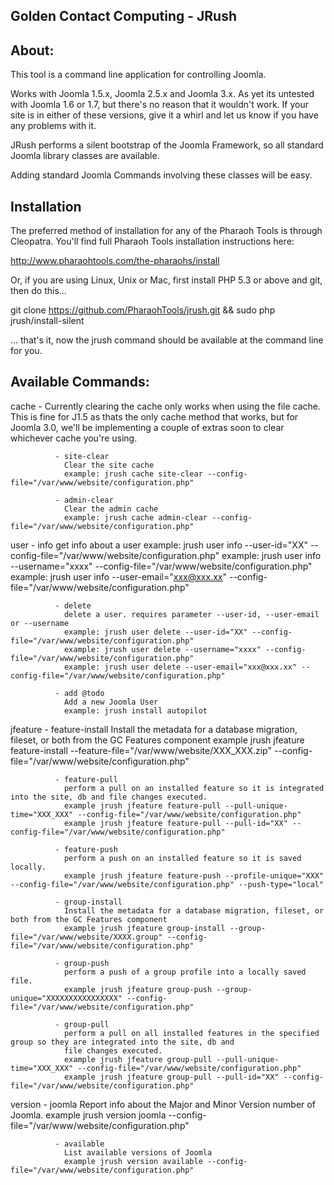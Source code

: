 Golden Contact Computing - JRush
-------------------



About:
-----------------
This tool is a command line application for controlling Joomla.

Works with Joomla 1.5.x, Joomla 2.5.x and Joomla 3.x. As yet its untested with Joomla 1.6 or 1.7, but there's no reason
that it wouldn't work. If your site is in either of these versions, give it a whirl and let us know if you have any
problems with it.

JRush performs a silent bootstrap of the Joomla Framework, so all standard Joomla library classes are available.

Adding standard Joomla Commands involving these classes will be easy.



Installation
-----------------

The preferred method of installation for any of the Pharaoh Tools is through Cleopatra. You'll find full Pharaoh Tools
installation instructions here:

http://www.pharaohtools.com/the-pharaohs/install

Or, if you are using Linux, Unix or Mac, first install PHP 5.3 or above and git, then do this...

git clone https://github.com/PharaohTools/jrush.git && sudo php jrush/install-silent

... that's it, now the jrush command should be available at the command line for you.



Available Commands:
---------------------------------------

cache         - Currently clearing the cache only works when using the file cache. This is fine for J1.5 as thats
                the only cache method that works, but for Joomla 3.0, we'll be implementing a couple of extras soon to
                clear whichever cache you're using.

              - site-clear
                Clear the site cache
                example: jrush cache site-clear --config-file="/var/www/website/configuration.php"

              - admin-clear
                Clear the admin cache
                example: jrush cache admin-clear --config-file="/var/www/website/configuration.php"

user          - info
                get info about a user
                example: jrush user info --user-id="XX" --config-file="/var/www/website/configuration.php"
                example: jrush user info --username="xxxx" --config-file="/var/www/website/configuration.php"
                example: jrush user info --user-email="xxx@xxx.xx" --config-file="/var/www/website/configuration.php"

              - delete
                delete a user. requires parameter --user-id, --user-email or --username
                example: jrush user delete --user-id="XX" --config-file="/var/www/website/configuration.php"
                example: jrush user delete --username="xxxx" --config-file="/var/www/website/configuration.php"
                example: jrush user delete --user-email="xxx@xxx.xx" --config-file="/var/www/website/configuration.php"

              - add @todo
                Add a new Joomla User
                example: jrush install autopilot

jfeature      - feature-install
                Install the metadata for a database migration, fileset, or both from the GC Features component
                example jrush jfeature feature-install --feature-file="/var/www/website/XXX_XXX.zip" --config-file="/var/www/website/configuration.php"

              - feature-pull
                perform a pull on an installed feature so it is integrated into the site, db and file changes executed.
                example jrush jfeature feature-pull --pull-unique-time="XXX_XXX" --config-file="/var/www/website/configuration.php"
                example jrush jfeature feature-pull --pull-id="XX" --config-file="/var/www/website/configuration.php"

              - feature-push
                perform a push on an installed feature so it is saved locally.
                example jrush jfeature feature-push --profile-unique="XXX" --config-file="/var/www/website/configuration.php" --push-type="local"

              - group-install
                Install the metadata for a database migration, fileset, or both from the GC Features component
                example jrush jfeature group-install --group-file="/var/www/website/XXXX.group" --config-file="/var/www/website/configuration.php"

              - group-push
                perform a push of a group profile into a locally saved file.
                example jrush jfeature group-push --group-unique="XXXXXXXXXXXXXXXX" --config-file="/var/www/website/configuration.php"

              - group-pull
                perform a pull on all installed features in the specified group so they are integrated into the site, db and
                file changes executed.
                example jrush jfeature group-pull --pull-unique-time="XXX_XXX" --config-file="/var/www/website/configuration.php"
                example jrush jfeature group-pull --pull-id="XX" --config-file="/var/www/website/configuration.php"

version       - joomla
                Report info about the Major and Minor Version number of Joomla.
                example jrush version joomla --config-file="/var/www/website/configuration.php"

              - available
                List available versions of Joomla
                example jrush version available --config-file="/var/www/website/configuration.php"